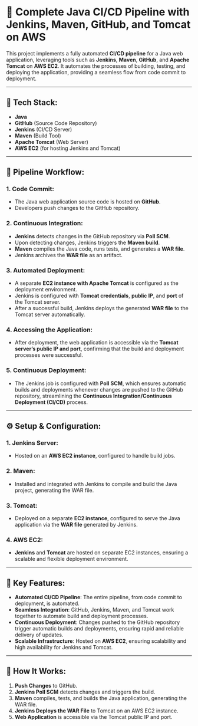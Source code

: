 # 🚀 Complete Java CI/CD Pipeline with Jenkins, Maven, GitHub, and Tomcat on AWS


This project implements a fully automated **CI/CD pipeline** for a Java web application, leveraging tools such as **Jenkins**, **Maven**, **GitHub**, and **Apache Tomcat** on **AWS EC2**. It automates the processes of building, testing, and deploying the application, providing a seamless flow from code commit to deployment.

---

## 🔧 Tech Stack:
- **Java**
- **GitHub** (Source Code Repository)
- **Jenkins** (CI/CD Server)
- **Maven** (Build Tool)
- **Apache Tomcat** (Web Server)
- **AWS EC2** (for hosting Jenkins and Tomcat)

---

## 📜 Pipeline Workflow:

### 1. **Code Commit**:
- The Java web application source code is hosted on **GitHub**.
- Developers push changes to the GitHub repository.

### 2. **Continuous Integration**:
- **Jenkins** detects changes in the GitHub repository via **Poll SCM**.
- Upon detecting changes, Jenkins triggers the **Maven build**.
- **Maven** compiles the Java code, runs tests, and generates a **WAR file**.
- Jenkins archives the **WAR file** as an artifact.

### 3. **Automated Deployment**:
- A separate **EC2 instance with Apache Tomcat** is configured as the deployment environment.
- Jenkins is configured with **Tomcat credentials**, **public IP**, and **port** of the Tomcat server.
- After a successful build, Jenkins deploys the generated **WAR file** to the Tomcat server automatically.
  
### 4. **Accessing the Application**:
- After deployment, the web application is accessible via the **Tomcat server’s public IP and port**, confirming that the build and deployment processes were successful.

### 5. **Continuous Deployment**:
- The Jenkins job is configured with **Poll SCM**, which ensures automatic builds and deployments whenever changes are pushed to the GitHub repository, streamlining the **Continuous Integration/Continuous Deployment (CI/CD)** process.

---

## ⚙️ Setup & Configuration:

### 1. **Jenkins Server**:
- Hosted on an **AWS EC2 instance**, configured to handle build jobs.
  
### 2. **Maven**:
- Installed and integrated with Jenkins to compile and build the Java project, generating the WAR file.
  
### 3. **Tomcat**:
- Deployed on a separate **EC2 instance**, configured to serve the Java application via the **WAR file** generated by Jenkins.

### 4. **AWS EC2**:
- **Jenkins** and **Tomcat** are hosted on separate EC2 instances, ensuring a scalable and flexible deployment environment.

---

## 🌟 Key Features:
- **Automated CI/CD Pipeline**: The entire pipeline, from code commit to deployment, is automated.
- **Seamless Integration**: GitHub, Jenkins, Maven, and Tomcat work together to automate build and deployment processes.
- **Continuous Deployment**: Changes pushed to the GitHub repository trigger automatic builds and deployments, ensuring rapid and reliable delivery of updates.
- **Scalable Infrastructure**: Hosted on **AWS EC2**, ensuring scalability and high availability for Jenkins and Tomcat.

---

## 📝 How It Works:
1. **Push Changes** to GitHub.
2. **Jenkins Poll SCM** detects changes and triggers the build.
3. **Maven** compiles, tests, and builds the Java application, generating the WAR file.
4. **Jenkins Deploys the WAR File** to Tomcat on an AWS EC2 instance.
5. **Web Application** is accessible via the Tomcat public IP and port.

